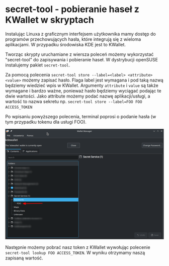 # secret-tool - pobieranie haseł z KWallet w skryptach

Instalując Linuxa z graficznym interfejsem użytkownika mamy dostęp do programów przechowujących hasła, które integrują się z wieloma aplikacjami. W przypadku środowiska KDE jest to KWallet.

Tworząc skrypty uruchamiane z wiersza poleceń możemy wykorzystać "secret-tool" do zapisywania i pobieranie haseł. W dystrybucji openSUSE instalujemy pakiet `secret-tool`.

Za pomocą polecenia `secret-tool store --label=<label> <attribute> <value>` możemy zapisać hasło.
Flaga label jest wymagana i pod taką nazwą będziemy wiedzieć wpis w KWallet.
Argumenty `attribute` i `value` są także wymagane i bardzo ważne, ponieważ hasło będziemy wyciągać podając te dwie wartości. 
Jako attribute możemy podać nazwę aplikacji/usługi, a wartość to nazwa sekretu np. `secret-tool store --label=FOO FOO ACCESS_TOKEN`

Po wpisaniu powyższego polecenia, terminal poprosi o podanie hasła (w tym przypadku tokenu dla usługi FOO).

![secret-tool i kwallet](./images/secret-tool-kwallet.png)

Następnie możemy pobrać nasz token z KWallet wywołując polecenie `secret-tool lookup FOO ACCESS_TOKEN`. W wyniku otrzymamy naszą zapisaną wartość.
